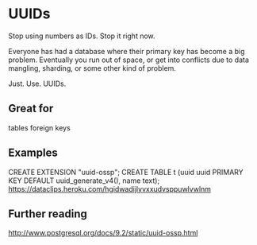 # UUIDs

Stop using numbers as IDs. Stop it right now.

Everyone has had a database where their primary key has become a big problem. Eventually you run out of space, or get into conflicts due to data mangling, sharding, or some other kind of problem.

Just. Use. UUIDs.

## Great for

tables
foreign keys

## Examples

CREATE EXTENSION "uuid-ossp";
CREATE TABLE t (uuid uuid PRIMARY KEY DEFAULT uuid_generate_v4(), name text);
https://dataclips.heroku.com/hgidwadijlyvxxudvsppuwlvwlnm

## Further reading

http://www.postgresql.org/docs/9.2/static/uuid-ossp.html